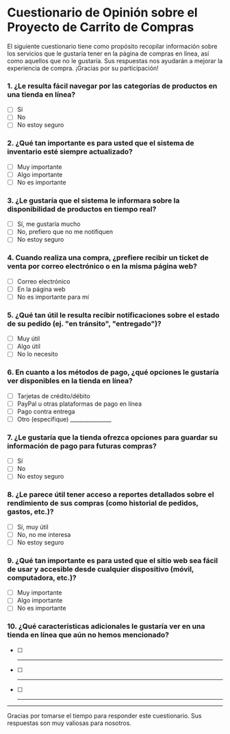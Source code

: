 # Cuestionario de Opinión sobre el Proyecto de Carrito de Compras

El siguiente cuestionario tiene como propósito recopilar información sobre los servicios que le gustaría tener en la página de compras en línea, así como aquellos que no le gustaría. Sus respuestas nos ayudarán a mejorar la experiencia de compra. ¡Gracias por su participación!

### 1. ¿Le resulta fácil navegar por las categorías de productos en una tienda en línea?
- [ ] Sí
- [ ] No
- [ ] No estoy seguro

### 2. ¿Qué tan importante es para usted que el sistema de inventario esté siempre actualizado?
- [ ] Muy importante
- [ ] Algo importante
- [ ] No es importante

### 3. ¿Le gustaría que el sistema le informara sobre la disponibilidad de productos en tiempo real?
- [ ] Sí, me gustaría mucho
- [ ] No, prefiero que no me notifiquen
- [ ] No estoy seguro

### 4. Cuando realiza una compra, ¿prefiere recibir un ticket de venta por correo electrónico o en la misma página web?
- [ ] Correo electrónico
- [ ] En la página web
- [ ] No es importante para mí

### 5. ¿Qué tan útil le resulta recibir notificaciones sobre el estado de su pedido (ej. "en tránsito", "entregado")?
- [ ] Muy útil
- [ ] Algo útil
- [ ] No lo necesito

### 6. En cuanto a los métodos de pago, ¿qué opciones le gustaría ver disponibles en la tienda en línea?
- [ ] Tarjetas de crédito/débito
- [ ] PayPal u otras plataformas de pago en línea
- [ ] Pago contra entrega
- [ ] Otro (especifique) _______________

### 7. ¿Le gustaría que la tienda ofrezca opciones para guardar su información de pago para futuras compras?
- [ ] Sí
- [ ] No
- [ ] No estoy seguro

### 8. ¿Le parece útil tener acceso a reportes detallados sobre el rendimiento de sus compras (como historial de pedidos, gastos, etc.)?
- [ ] Sí, muy útil
- [ ] No, no me interesa
- [ ] No estoy seguro

### 9. ¿Qué tan importante es para usted que el sitio web sea fácil de usar y accesible desde cualquier dispositivo (móvil, computadora, etc.)?
- [ ] Muy importante
- [ ] Algo importante
- [ ] No es importante

### 10. ¿Qué características adicionales le gustaría ver en una tienda en línea que aún no hemos mencionado?
- [ ] ________________________________________________________________________
- [ ] ________________________________________________________________________
- [ ] ________________________________________________________________________

---

Gracias por tomarse el tiempo para responder este cuestionario. Sus respuestas son muy valiosas para nosotros.
